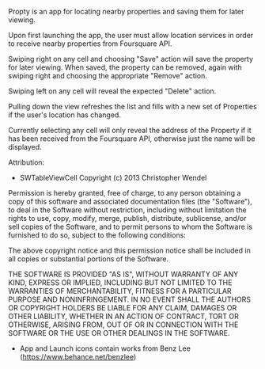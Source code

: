 Propty is an app for locating nearby properties and saving them for later viewing.

Upon first launching the app, the user must allow location services in order to receive nearby properties from Foursquare API.

Swiping right on any cell and choosing "Save" action will save the property for later viewing. 
When saved, the property can be removed, again with swiping right and choosing the appropriate "Remove" action.

Swiping left on any cell will reveal the expected "Delete" action.

Pulling down the view refreshes the list and fills with a new set of Properties if the user's location has changed.

Currently selecting any cell will only reveal the address of the Property if it has been received from the Foursquare API, otherwise just the name will be displayed.

Attribution:

- SWTableViewCell
Copyright (c) 2013 Christopher Wendel

Permission is hereby granted, free of charge, to any person obtaining a copy
of this software and associated documentation files (the "Software"), to deal
in the Software without restriction, including without limitation the rights
to use, copy, modify, merge, publish, distribute, sublicense, and/or sell
copies of the Software, and to permit persons to whom the Software is
furnished to do so, subject to the following conditions:

The above copyright notice and this permission notice shall be included in
all copies or substantial portions of the Software.

THE SOFTWARE IS PROVIDED "AS IS", WITHOUT WARRANTY OF ANY KIND, EXPRESS OR
IMPLIED, INCLUDING BUT NOT LIMITED TO THE WARRANTIES OF MERCHANTABILITY,
FITNESS FOR A PARTICULAR PURPOSE AND NONINFRINGEMENT. IN NO EVENT SHALL THE
AUTHORS OR COPYRIGHT HOLDERS BE LIABLE FOR ANY CLAIM, DAMAGES OR OTHER
LIABILITY, WHETHER IN AN ACTION OF CONTRACT, TORT OR OTHERWISE, ARISING FROM,
OUT OF OR IN CONNECTION WITH THE SOFTWARE OR THE USE OR OTHER DEALINGS IN
THE SOFTWARE.

- App and Launch icons contain works from Benz Lee (https://www.behance.net/benzlee)

